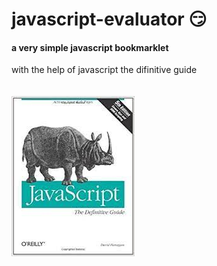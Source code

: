 # javascript-evaluator 😏                          
#### a very simple javascript bookmarklet 
 
with the help of javascript the difinitive guide<br/><br/><br/>
![difinitive guide](download.jpg)
